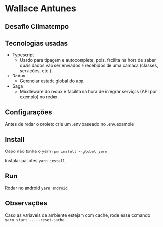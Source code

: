 # Wallace Antunes

## Desafio Climatempo

## Tecnologias usadas
 - Typescript
   - Usado para tipagem e autocomplete, pois, facilita na hora de saber quais dados vão ser enviados e recebidos de uma camada (classes, servições, etc.).
 - Redux
   - Gerenciar estado global do app.
 - Saga
   - Middleware do redux e facilita na hora de integrar serviços (API por exemplo) no redux.
## Configurações
  Antes de rodar o projeto crie um .env baseado no .env.example
## Install
Caso não tenha o yarn 
`npm install --global yarn`

Instalar pacotes
`yarn install`

## Run
Rodar no android
`yarn android`

## Observações
Caso as variaveis de ambiente estejam com cache, rode esse comando
`yarn start -- --reset-cache`
